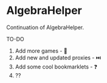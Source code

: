 # AlgebraHelper
Continuation of AlgebraHelper.

TO-DO

1. Add more games - 💪
2. Add new and updated proxies - ⏭️
3. Add some cool bookmarklets - ❓
4. ??
